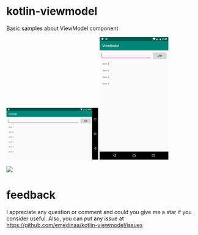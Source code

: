 # kotlin-viewmodel
Basic samples about ViewModel component

<img src="./screenshot_landscape.png" width="240"> <img src="./screenshot_portrait.png" height="320"> 

<img src="./android_view_model720.gif?raw=true" height="480">


# feedback

I appreciate any question or comment and could you give me a star if you consider useful. Also, you can put any issue at https://github.com/emedinaa/kotlin-viewmodel/issues

